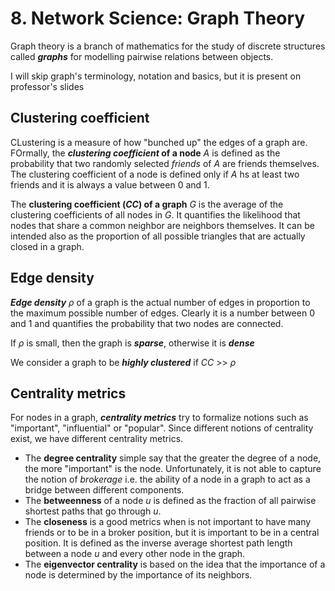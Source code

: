 # 8. Network Science: Graph Theory

Graph theory is a branch of mathematics for the study of discrete structures called **_graphs_** for modelling pairwise relations between objects.

I will skip graph's terminology, notation and basics, but it is present on professor's slides

## Clustering coefficient

CLustering is a measure of how "bunched up" the edges of a graph are. FOrmally, the **_clustering coefficient_ of a node** _A_ is defined as the probability that two randomly selected _friends_ of _A_ are friends themselves.
The clustering coefficient of a node is defined only if _A_ hs at least two friends and it is always a value between 0 and 1.

The **clustering coefficient (_CC_) of a graph** _G_ is the average of the clustering coefficients of all nodes in _G_. It quantifies the likelihood that nodes that share a common neighbor are neighbors themselves. It can be intended also as the proportion of all possible triangles that are actually closed in a graph.

## Edge density

**_Edge density_** _&rho;_ of a graph is the actual number of edges in proportion to the maximum possible number of edges. Clearly it is a number between 0 and 1 and quantifies the probability that two nodes are connected.

If _&rho;_ is small, then the graph is **_sparse_**, otherwise it is **_dense_**

We consider a graph to be **_highly clustered_** if _CC_ >> _&rho;_

## Centrality metrics

For nodes in a graph, **_centrality metrics_** try to formalize notions such as "important", "influential" or "popular". Since different notions of centrality exist, we have different centrality metrics.
 - The **degree centrality** simple say that the greater the degree of a node, the more "important" is the node. Unfortunately, it is not able to capture the notion of _brokerage_ i.e. the ability of a node in a graph to act as a bridge between different components.
 - The **betweenness** of a node _u_ is defined as the fraction of all pairwise shortest paths that go through _u_.
 - The **closeness** is a good metrics when is not important to have many friends or to be in a broker position, but it is important to be in a central position. It is defined as the inverse average shortest path length between a node _u_ and every other node in the graph.
 - The **eigenvector centrality** is based on the idea that the importance of a node is determined by the importance of its neighbors.
